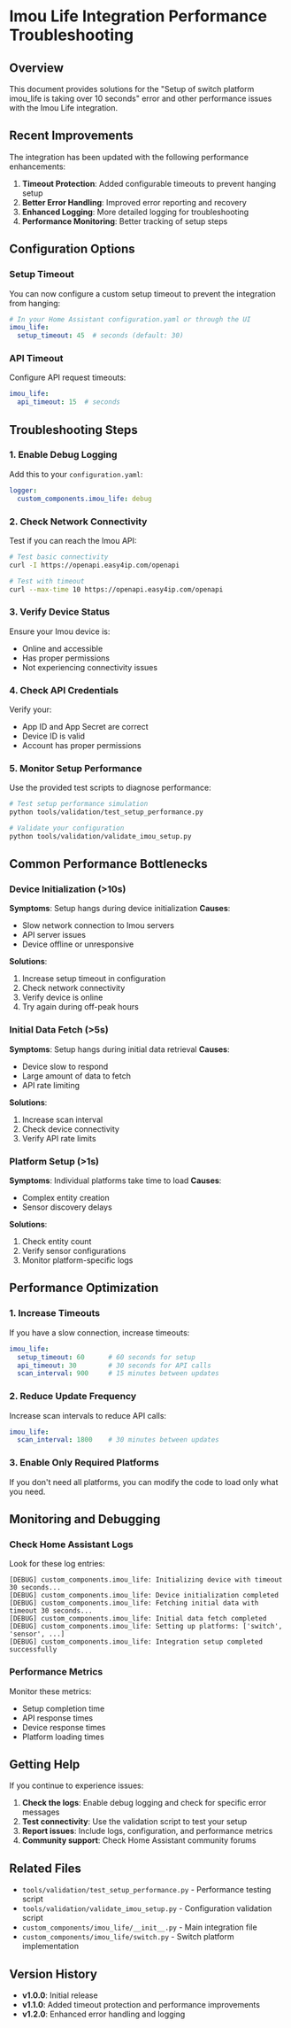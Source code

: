 # Imou Life Integration Performance Troubleshooting

## Overview

This document provides solutions for the "Setup of switch platform imou_life is taking over 10 seconds" error and other performance issues with the Imou Life integration.

## Recent Improvements

The integration has been updated with the following performance enhancements:

1. **Timeout Protection**: Added configurable timeouts to prevent hanging setup
2. **Better Error Handling**: Improved error reporting and recovery
3. **Enhanced Logging**: More detailed logging for troubleshooting
4. **Performance Monitoring**: Better tracking of setup steps

## Configuration Options

### Setup Timeout

You can now configure a custom setup timeout to prevent the integration from hanging:

```yaml
# In your Home Assistant configuration.yaml or through the UI
imou_life:
  setup_timeout: 45  # seconds (default: 30)
```

### API Timeout

Configure API request timeouts:

```yaml
imou_life:
  api_timeout: 15  # seconds
```

## Troubleshooting Steps

### 1. Enable Debug Logging

Add this to your `configuration.yaml`:

```yaml
logger:
  custom_components.imou_life: debug
```

### 2. Check Network Connectivity

Test if you can reach the Imou API:

```bash
# Test basic connectivity
curl -I https://openapi.easy4ip.com/openapi

# Test with timeout
curl --max-time 10 https://openapi.easy4ip.com/openapi
```

### 3. Verify Device Status

Ensure your Imou device is:
- Online and accessible
- Has proper permissions
- Not experiencing connectivity issues

### 4. Check API Credentials

Verify your:
- App ID and App Secret are correct
- Device ID is valid
- Account has proper permissions

### 5. Monitor Setup Performance

Use the provided test scripts to diagnose performance:

```bash
# Test setup performance simulation
python tools/validation/test_setup_performance.py

# Validate your configuration
python tools/validation/validate_imou_setup.py
```

## Common Performance Bottlenecks

### Device Initialization (>10s)

**Symptoms**: Setup hangs during device initialization
**Causes**:
- Slow network connection to Imou servers
- API server issues
- Device offline or unresponsive

**Solutions**:
1. Increase setup timeout in configuration
2. Check network connectivity
3. Verify device is online
4. Try again during off-peak hours

### Initial Data Fetch (>5s)

**Symptoms**: Setup hangs during initial data retrieval
**Causes**:
- Device slow to respond
- Large amount of data to fetch
- API rate limiting

**Solutions**:
1. Increase scan interval
2. Check device connectivity
3. Verify API rate limits

### Platform Setup (>1s)

**Symptoms**: Individual platforms take time to load
**Causes**:
- Complex entity creation
- Sensor discovery delays

**Solutions**:
1. Check entity count
2. Verify sensor configurations
3. Monitor platform-specific logs

## Performance Optimization

### 1. Increase Timeouts

If you have a slow connection, increase timeouts:

```yaml
imou_life:
  setup_timeout: 60      # 60 seconds for setup
  api_timeout: 30        # 30 seconds for API calls
  scan_interval: 900     # 15 minutes between updates
```

### 2. Reduce Update Frequency

Increase scan intervals to reduce API calls:

```yaml
imou_life:
  scan_interval: 1800    # 30 minutes between updates
```

### 3. Enable Only Required Platforms

If you don't need all platforms, you can modify the code to load only what you need.

## Monitoring and Debugging

### Check Home Assistant Logs

Look for these log entries:

```
[DEBUG] custom_components.imou_life: Initializing device with timeout 30 seconds...
[DEBUG] custom_components.imou_life: Device initialization completed
[DEBUG] custom_components.imou_life: Fetching initial data with timeout 30 seconds...
[DEBUG] custom_components.imou_life: Initial data fetch completed
[DEBUG] custom_components.imou_life: Setting up platforms: ['switch', 'sensor', ...]
[DEBUG] custom_components.imou_life: Integration setup completed successfully
```

### Performance Metrics

Monitor these metrics:
- Setup completion time
- API response times
- Device response times
- Platform loading times

## Getting Help

If you continue to experience issues:

1. **Check the logs**: Enable debug logging and check for specific error messages
2. **Test connectivity**: Use the validation script to test your setup
3. **Report issues**: Include logs, configuration, and performance metrics
4. **Community support**: Check Home Assistant community forums

## Related Files

- `tools/validation/test_setup_performance.py` - Performance testing script
- `tools/validation/validate_imou_setup.py` - Configuration validation script
- `custom_components/imou_life/__init__.py` - Main integration file
- `custom_components/imou_life/switch.py` - Switch platform implementation

## Version History

- **v1.0.0**: Initial release
- **v1.1.0**: Added timeout protection and performance improvements
- **v1.2.0**: Enhanced error handling and logging
